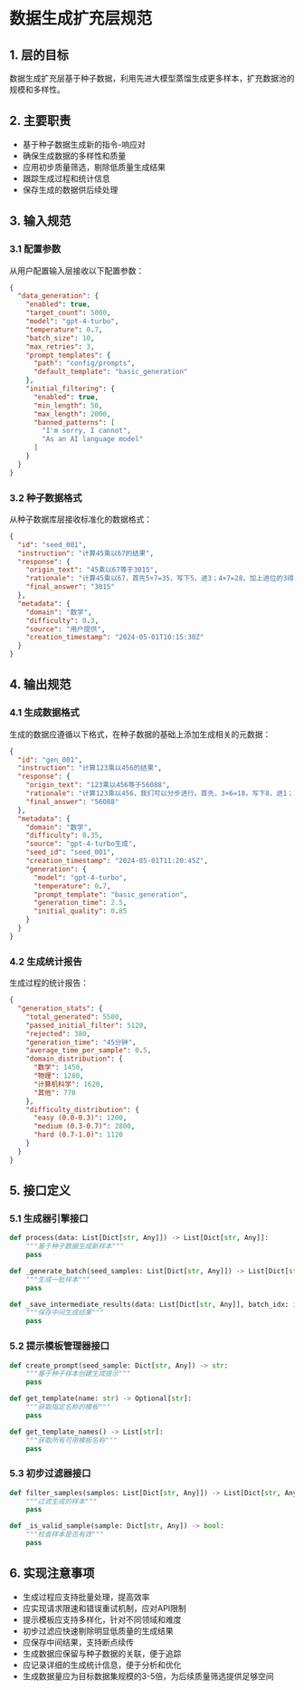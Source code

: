 # 数据生成扩充层规范

## 1. 层的目标

数据生成扩充层基于种子数据，利用先进大模型蒸馏生成更多样本，扩充数据池的规模和多样性。

## 2. 主要职责

- 基于种子数据生成新的指令-响应对
- 确保生成数据的多样性和质量
- 应用初步质量筛选，剔除低质量生成结果
- 跟踪生成过程和统计信息
- 保存生成的数据供后续处理

## 3. 输入规范

### 3.1 配置参数

从用户配置输入层接收以下配置参数：

```json
{
  "data_generation": {
    "enabled": true,
    "target_count": 5000,
    "model": "gpt-4-turbo",
    "temperature": 0.7,
    "batch_size": 10,
    "max_retries": 3,
    "prompt_templates": {
      "path": "config/prompts",
      "default_template": "basic_generation"
    },
    "initial_filtering": {
      "enabled": true,
      "min_length": 50,
      "max_length": 2000,
      "banned_patterns": [
        "I'm sorry, I cannot",
        "As an AI language model"
      ]
    }
  }
}
```

### 3.2 种子数据格式

从种子数据库层接收标准化的数据格式：

```json
{
  "id": "seed_001",
  "instruction": "计算45乘以67的结果",
  "response": {
    "origin_text": "45乘以67等于3015",
    "rationale": "计算45乘以67，首先5×7=35，写下5，进3；4×7=28，加上进位的3得31，写下1，进3；5×6=30，加上进位的3得33，写下3，进3；4×6=24，加上进位的3得27，所以结果是3015",
    "final_answer": "3015"
  },
  "metadata": {
    "domain": "数学",
    "difficulty": 0.3,
    "source": "用户提供",
    "creation_timestamp": "2024-05-01T10:15:30Z"
  }
}
```

## 4. 输出规范

### 4.1 生成数据格式

生成的数据应遵循以下格式，在种子数据的基础上添加生成相关的元数据：

```json
{
  "id": "gen_001",
  "instruction": "计算123乘以456的结果",
  "response": {
    "origin_text": "123乘以456等于56088",
    "rationale": "计算123乘以456，我们可以分步进行。首先，3×6=18，写下8，进1；2×6=12，加上进位的1得13，写下3，进1；1×6=6，加上进位的1得7，写下7。然后，3×5=15，写下5，进1；2×5=10，加上进位的1得11，写下1，进1；1×5=5，加上进位的1得6，写下6。最后，3×4=12，写下2，进1；2×4=8，加上进位的1得9，写下9；1×4=4，加上进位的1得5，写下5。所以结果是56088。",
    "final_answer": "56088"
  },
  "metadata": {
    "domain": "数学",
    "difficulty": 0.35,
    "source": "gpt-4-turbo生成",
    "seed_id": "seed_001",
    "creation_timestamp": "2024-05-01T11:20:45Z",
    "generation": {
      "model": "gpt-4-turbo",
      "temperature": 0.7,
      "prompt_template": "basic_generation",
      "generation_time": 2.5,
      "initial_quality": 0.85
    }
  }
}
```

### 4.2 生成统计报告

生成过程的统计报告：

```json
{
  "generation_stats": {
    "total_generated": 5500,
    "passed_initial_filter": 5120,
    "rejected": 380,
    "generation_time": "45分钟",
    "average_time_per_sample": 0.5,
    "domain_distribution": {
      "数学": 1450,
      "物理": 1280,
      "计算机科学": 1620,
      "其他": 770
    },
    "difficulty_distribution": {
      "easy (0.0-0.3)": 1200,
      "medium (0.3-0.7)": 2800,
      "hard (0.7-1.0)": 1120
    }
  }
}
```

## 5. 接口定义

### 5.1 生成器引擎接口

```python
def process(data: List[Dict[str, Any]]) -> List[Dict[str, Any]]:
    """基于种子数据生成新样本"""
    pass

def _generate_batch(seed_samples: List[Dict[str, Any]]) -> List[Dict[str, Any]]:
    """生成一批样本"""
    pass

def _save_intermediate_results(data: List[Dict[str, Any]], batch_idx: int) -> None:
    """保存中间生成结果"""
    pass
```

### 5.2 提示模板管理器接口

```python
def create_prompt(seed_sample: Dict[str, Any]) -> str:
    """基于种子样本创建生成提示"""
    pass

def get_template(name: str) -> Optional[str]:
    """获取指定名称的模板"""
    pass

def get_template_names() -> List[str]:
    """获取所有可用模板名称"""
    pass
```

### 5.3 初步过滤器接口

```python
def filter_samples(samples: List[Dict[str, Any]]) -> List[Dict[str, Any]]:
    """过滤生成的样本"""
    pass

def _is_valid_sample(sample: Dict[str, Any]) -> bool:
    """检查样本是否有效"""
    pass
```

## 6. 实现注意事项

- 生成过程应支持批量处理，提高效率
- 应实现请求限速和错误重试机制，应对API限制
- 提示模板应支持多样化，针对不同领域和难度
- 初步过滤应快速剔除明显低质量的生成结果
- 应保存中间结果，支持断点续传
- 生成数据应保留与种子数据的关联，便于追踪
- 应记录详细的生成统计信息，便于分析和优化
- 生成数据量应为目标数据集规模的3-5倍，为后续质量筛选提供足够空间
